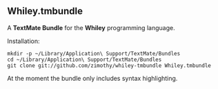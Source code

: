 Whiley.tmbundle
---------------

A **TextMate Bundle** for the **Whiley** programming language.

Installation:

    mkdir -p ~/Library/Application\ Support/TextMate/Bundles
    cd ~/Library/Application\ Support/TextMate/Bundles
    git clone git://github.com/zimothy/whiley-tmbundle Whiley.tmbundle

At the moment the bundle only includes syntax highlighting.
